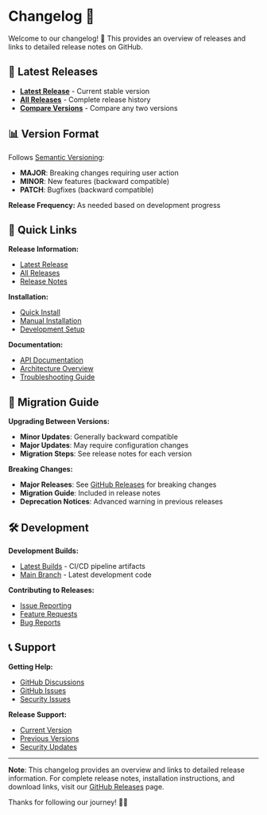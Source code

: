 # Changelog 📝

Welcome to our changelog! 📝 This provides an overview of releases and links to detailed release notes on GitHub.

## 🚀 Latest Releases

- **[Latest Release](https://github.com/nadundesilva/k8s-replicator/releases/latest)** - Current stable version
- **[All Releases](https://github.com/nadundesilva/k8s-replicator/releases)** - Complete release history
- **[Compare Versions](https://github.com/nadundesilva/k8s-replicator/compare)** - Compare any two versions

## 📊 Version Format

Follows [Semantic Versioning](https://semver.org/spec/v2.0.0.html):

- **MAJOR**: Breaking changes requiring user action
- **MINOR**: New features (backward compatible)
- **PATCH**: Bugfixes (backward compatible)

**Release Frequency:** As needed based on development progress

## 🔗 Quick Links

**Release Information:**

- [Latest Release](https://github.com/nadundesilva/k8s-replicator/releases/latest)
- [All Releases](https://github.com/nadundesilva/k8s-replicator/releases)
- [Release Notes](https://github.com/nadundesilva/k8s-replicator/releases)

**Installation:**

- [Quick Install](https://github.com/nadundesilva/k8s-replicator#quickstart)
- [Manual Installation](https://github.com/nadundesilva/k8s-replicator#manual-installation)
- [Development Setup](CONTRIBUTING.md#development-setup)

**Documentation:**

- [API Documentation](API.md)
- [Architecture Overview](ARCHITECTURE.md)
- [Troubleshooting Guide](TROUBLESHOOTING.md)

## 🔄 Migration Guide

**Upgrading Between Versions:**

- **Minor Updates**: Generally backward compatible
- **Major Updates**: May require configuration changes
- **Migration Steps**: See release notes for each version

**Breaking Changes:**

- **Major Releases**: See [GitHub Releases](https://github.com/nadundesilva/k8s-replicator/releases) for breaking changes
- **Migration Guide**: Included in release notes
- **Deprecation Notices**: Advanced warning in previous releases

## 🛠️ Development

**Development Builds:**

- [Latest Builds](https://github.com/nadundesilva/k8s-replicator/actions) - CI/CD pipeline artifacts
- [Main Branch](https://github.com/nadundesilva/k8s-replicator/tree/main) - Latest development code

**Contributing to Releases:**

- [Issue Reporting](https://github.com/nadundesilva/k8s-replicator/issues)
- [Feature Requests](https://github.com/nadundesilva/k8s-replicator/issues/new?labels=Type%2FFeature&template=feature-request.md)
- [Bug Reports](https://github.com/nadundesilva/k8s-replicator/issues/new?labels=Type%2FBug&template=bug-report.md)

## 📞 Support

**Getting Help:**

- [GitHub Discussions](https://github.com/nadundesilva/k8s-replicator/discussions)
- [GitHub Issues](https://github.com/nadundesilva/k8s-replicator/issues)
- [Security Issues](SECURITY.md)

**Release Support:**

- [Current Version](https://github.com/nadundesilva/k8s-replicator/releases/latest)
- [Previous Versions](https://github.com/nadundesilva/k8s-replicator/releases)
- [Security Updates](SECURITY.md)

---

**Note**: This changelog provides an overview and links to detailed release information. For complete release notes, installation instructions, and download links, visit our [GitHub Releases](https://github.com/nadundesilva/k8s-replicator/releases) page.

Thanks for following our journey! 🚀✨
